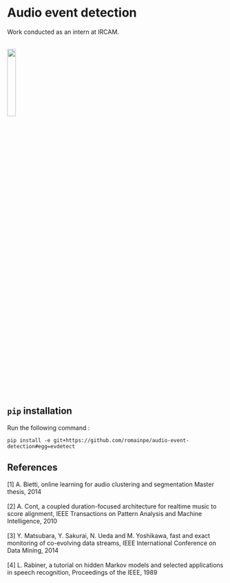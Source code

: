# Audio event detection
Work conducted as an intern at IRCAM. <br/> <br/>
<div align="left">
  <img src="http://www2.atiam.ircam.fr/wp-content/uploads/2011/07/logoircam.jpg" width="20%"><br><br>
</div>

## `pip` installation 
Run the following command :

```
pip install -e git+https://github.com/romainpe/audio-event-detection#egg=evdetect
```

## References
[1] A. Bietti, online learning for audio clustering and segmentation Master thesis, 2014 <br/><br/>
[2] A. Cont, a coupled duration-focused architecture for realtime music to score alignment, IEEE Transactions on Pattern 
Analysis and Machine Intelligence, 2010 <br/><br/>
[3] Y. Matsubara, Y. Sakurai, N. Ueda and M. Yoshikawa, fast and exact monitoring of co-evolving data streams, IEEE 
International Conference on Data Mining, 2014 <br/><br/>
[4] L. Rabiner, a tutorial on hidden Markov models and selected applications in speech recognition, Proceedings of the 
IEEE, 1989